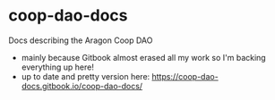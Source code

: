 # coop-dao-docs

Docs describing the Aragon Coop DAO
- mainly because Gitbook almost erased all my work so I'm backing everything up here!
- up to date and pretty version here: https://coop-dao-docs.gitbook.io/coop-dao-docs/
